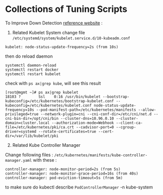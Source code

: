 # Collections of Tuning Scripts

To Improve Down Detection [reference website](https://fatalfailure.wordpress.com/2016/06/10/improving-kubernetes-reliability-quicker-detection-of-a-node-down/) :

1. Related Kubelet System 
change file `/etc/systemd/system/kubelet.service.d/10-kubeadm.conf` 
```
kubelet: node-status-update-frequency=2s (from 10s)
```
then do reload daemon
```
systemctl daemon-reload
systemctl restart docker
systemctl restart kubelet
```
check with `ps ax|grep kube`, will see this result
```
[root@mgmt ~]# ps ax|grep kubelet
18103 ?        Ssl    0:16 /usr/bin/kubelet --bootstrap-kubeconfig=/etc/kubernetes/bootstrap-kubelet.conf --kubeconfig=/etc/kubernetes/kubelet.conf node-status-update-frequency=10s --pod-manifest-path=/etc/kubernetes/manifests --allow-privileged=true --network-plugin=cni --cni-conf-dir=/etc/cni/net.d --cni-bin-dir=/opt/cni/bin --cluster-dns=10.96.0.10 --cluster-domain=cluster.local --authorization-mode=Webhook --client-ca-file=/etc/kubernetes/pki/ca.crt --cadvisor-port=0 --cgroup-driver=systemd --rotate-certificates=true --cert-dir=/var/lib/kubelet/pki
```

2. Related Kube Controller Manager

Change following files : `/etc/kubernetes/manifests/kube-controller-manager.yaml`
with these :

```
controller-manager: node-monitor-period=2s (from 5s)
controller-manager: node-monitor-grace-period=16s (from 40s)
controller-manager: pod-eviction-timeout=5s (from 5m)
```

to make sure do kubectl describe `PodControllerManager` -n kube-system